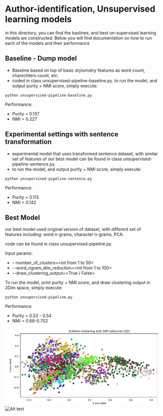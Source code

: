 # Author-identification, Unsupervised learning models
in this directory, you can find the baslines, and best un-supervised learning models we constructed.
Below you will find documentation on how to run each of the models and their performance

## Baseline - Dump model
* Baseline based on top of basic stylometry features as word count, charechters count, etc.
* coded in class unsupervised-pipeline-baseline.py.
to run the model, and output purity + NMI score, simply execute:
```
python unsupervised-pipeline-baseline.py
```
Performance:
* Purity = 0.137
* NMI = 0.227

## Experimental settings with sentence transformation
* experimental model that uses transformed sentence dataset, with similar set of features of our best model
can be found in class unsupervised-pipeline-sentence.py.
* to run the model, and output purity + NMI score, simply execute:
```
python unsupervised-pipeline-sentence.py
```

Performance:
* Purity = 0.113
* NMI = 0.142
## Best Model
our best model used original version of dataset, with different set of features including: word n-grams, character n-grams, PCA.

code can be found in class unsupervised-pipeline.py.

Input params:
* --number_of_clusters=<int from 1 to 50>
* --word_ngram_dim_reduction=<int from 1 to 100>
* --draw_clustering_output=<True / False>

To run the model, print purity + NMI score, and draw clustering output in 2Dim space, simply execute:
```
python unsupervised-pipeline.py
```
Performance:
* Purity = 0.53 - 0.54
* NMI = 0.68-0.702


![Alt text](exps/unsupervised/50_clustersA.JPG?raw=true "Title")
![Alt text](exps/unsupervised/dantogram.png?raw=true "Title")